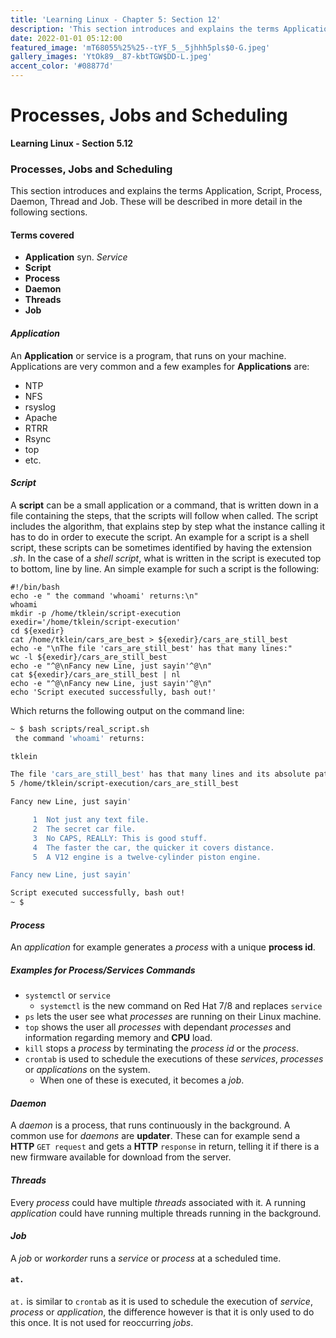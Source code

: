 ```yaml
---
title: 'Learning Linux - Chapter 5: Section 12'
description: 'This section introduces and explains the terms Application, Script, Process, Daemon, Thread and Job. These will be described in more detail in the following sections.'
date: 2022-01-01 05:12:00
featured_image: 'mT68055%25%25--tYF_5__5jhhh5pls$0-G.jpeg'
gallery_images: 'YtOk89__87-kbtTGW$DD-L.jpeg'
accent_color: '#08877d'
---
```



# Processes, Jobs and Scheduling

**Learning Linux - Section 5.12**


### Processes, Jobs and Scheduling 

This section introduces and explains the terms Application, Script, Process, Daemon, Thread and Job. These will be described in more detail in the following sections.

#### Terms covered

- **Application** syn. *Service*
- **Script**
- **Process**
- **Daemon**
- **Threads**
- **Job**

#### *Application*

An **Application** or service is a program, that runs on your machine. Applications are very common and a few examples for **Applications** are:

- NTP
- NFS
- rsyslog
- Apache
- RTRR
- Rsync
- top
- etc.

#### *Script*

A **script** can be a small application or a command, that is written down in a file containing the steps, that the scripts will follow when called. The script includes the algorithm, that explains step by step what the instance calling it has to do in order to execute the script. An example for a script is a shell script, these scripts can be sometimes identified by having the extension *.sh*. 
In the case of a *shell script*, what is written in the script is executed top to bottom, line by line.
An simple example for such a script is the following:

```shell
#!/bin/bash
echo -e " the command 'whoami' returns:\n"
whoami
mkdir -p /home/tklein/script-execution
exedir='/home/tklein/script-execution'
cd ${exedir}
cat /home/tklein/cars_are_best > ${exedir}/cars_are_still_best
echo -e "\nThe file 'cars_are_still_best' has that many lines:"
wc -l ${exedir}/cars_are_still_best
echo -e "^@\nFancy new Line, just sayin'^@\n"
cat ${exedir}/cars_are_still_best | nl
echo -e "^@\nFancy new Line, just sayin'^@\n"
echo 'Script executed successfully, bash out!'

```

Which returns the following output on the command line:

```bash
~ $ bash scripts/real_script.sh
 the command 'whoami' returns:

tklein

The file 'cars_are_still_best' has that many lines and its absolute path is:
5 /home/tklein/script-execution/cars_are_still_best

Fancy new Line, just sayin'

     1  Not just any text file.
     2  The secret car file.
     3  No CAPS, REALLY: This is good stuff.
     4  The faster the car, the quicker it covers distance.
     5  A V12 engine is a twelve-cylinder piston engine. 

Fancy new Line, just sayin'

Script executed successfully, bash out!
~ $ 
```



#### *Process*

An *application* for example generates a *process* with a unique **process id**.

##### Examples for *Process*/*Services* Commands  

- `systemctl` or `service`
  - `systemctl` is the new command on Red Hat 7/8 and replaces `service`
- `ps` lets the user see what *processes* are running on their Linux machine.
- `top` shows the user all *processes* with dependant *processes* and information regarding memory and **CPU** load.
- `kill` stops a *process* by terminating the *process id* or the *process*.
- `crontab` is used to schedule the executions of these *services*, *processes* or *applications* on the system.
  - When one of these is executed, it becomes a *job*.


#### *Daemon*

A *daemon* is a process, that runs continuously in the background. A common use for *daemons* are **updater**. These can for example send a **HTTP**  `GET request` and gets a **HTTP** `response` in return, telling it if there is a new firmware available for download from the server.



#### *Threads*

Every *process* could have multiple *threads* associated with it. A running *application* could have running multiple threads running in the background.

#### *Job*

A *job* or *workorder* runs a *service* or *process* at a scheduled time.

#### `at.`

`at.` is similar to `crontab` as it is used to schedule the execution of  *service*, *process* or *application*, the difference however is that it is only used to do this once. It is not used for reoccurring *jobs*.

